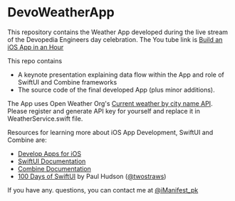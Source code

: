 # DevoWeatherApp

This repository contains the Weather App developed during the live stream of the Devopedia Engineers day celebration.
The You tube link is [Build an iOS App in an Hour](https://www.youtube.com/watch?v=Hd9K-8TIVzI)

This repo contains
* A keynote presentation explaining data flow within the App and role of SwiftUI and Combine frameworks
* The source code of the final developed App (plus minor additions).

The  App uses Open Weather Org's [Current weather by city name API](https://openweathermap.org/current#name). Please register and generate API key for yourself and replace it in WeatherService.swift file.

Resources for learning more about iOS App Development, SwiftUI and Combine are:
* [Develop Apps for iOS](https://developer.apple.com/tutorials/app-dev-training/)
* [SwiftUI Documentation](https://developer.apple.com/documentation/swiftui)
* [Combine Documentation](https://developer.apple.com/documentation/combine/)
* [100 Days of SwiftUI](https://www.hackingwithswift.com/100/swiftui) by Paul Hudson ([@twostraws](https://twitter.com/twostraws))

If you have any. questions, you can contact me at [@iManifest_pk](https://twitter.com/iManifest_pk)
